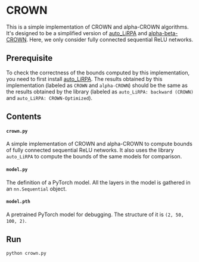 # CROWN
This is a simple implementation of CROWN and alpha-CROWN algorithms. It's designed to be a simplified version of [auto_LiRPA](https://github.com/Verified-Intelligence/auto_LiRPA) and [alpha-beta-CROWN](https://github.com/Verified-Intelligence/alpha-beta-CROWN). Here, we only consider fully connected sequential ReLU networks. 

## Prerequisite
To check the correctness of the bounds computed by this implementation, you need to first install [auto_LiRPA](https://github.com/Verified-Intelligence/auto_LiRPA). The results obtained by this implementation (labeled as ```CROWN``` and ```alpha-CROWN```) should be the same as the results obtained by the library (labeled as ```auto_LiRPA: backward (CROWN)``` and ```auto_LiRPA: CROWN-Optimized```).

## Contents
#### ```crown.py```
A simple implementation of CROWN and alpha-CROWN to compute bounds of fully connected sequential ReLU networks. It also uses the library ```auto_LiRPA``` to compute the bounds of the same models for comparison.

#### ```model.py```
The definition of a PyTorch model. All the layers in the model is gathered in an ```nn.Sequential``` object.

#### ```model.pth```
A pretrained PyTorch model for debugging. The structure of it is ```(2, 50, 100, 2)```.

## Run
```
python crown.py
```